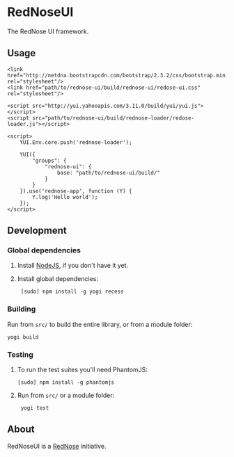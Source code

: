 # RedNoseUI

The RedNose UI framework.

## Usage 

    <link href="http://netdna.bootstrapcdn.com/bootstrap/2.3.2/css/bootstrap.min.css" rel="stylesheet"/>
    <link href="path/to/rednose-ui/build/rednose-ui/redose-ui.css" rel="stylesheet"/>
    
    <script src="http://yui.yahooapis.com/3.11.0/build/yui/yui.js"></script>
    <script src="path/to/rednose-ui/build/rednose-loader/redose-loader.js"></script>
    
    <script>
    	YUI.Env.core.push('rednose-loader');
    	
    	YUI({
        	"groups": {
            	"rednose-ui": {
    	            base: "path/to/rednose-ui/build/"
        	    }
    	    }
    	}).use('rednose-app', function (Y) {
    		Y.log('Hello world');
    	});
    </script>

## Development

### Global dependencies

1. Install [NodeJS](http://nodejs.org), if you don't have it yet.

2. Install global dependencies:
 
        [sudo] npm install -g yogi recess

### Building

Run from `src/` to build the entire library, or from a module folder:

    yogi build

### Testing

1.  To run the test suites you'll need PhantomJS:

        [sudo] npm install -g phantomjs

2. Run from `src/` or a module folder:

        yogi test

## About

RedNoseUI is a [RedNose](http://www.rednose.nl) initiative.